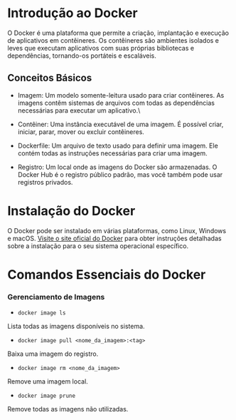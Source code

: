 # Introdução ao Docker
O Docker é uma plataforma que permite a criação, implantação e execução de aplicativos em contêineres. Os contêineres são ambientes isolados e leves que executam aplicativos com suas próprias bibliotecas e dependências, tornando-os portáteis e escaláveis.

## Conceitos Básicos
- Imagem: Um modelo somente-leitura usado para criar contêineres. As imagens contêm sistemas de arquivos com todas as dependências necessárias para executar um aplicativo.\

- Contêiner: Uma instância executável de uma imagem. É possível criar, iniciar, parar, mover ou excluir contêineres.

- Dockerfile: Um arquivo de texto usado para definir uma imagem. Ele contém todas as instruções necessárias para criar uma imagem.

- Registro: Um local onde as imagens do Docker são armazenadas. O Docker Hub é o registro público padrão, mas você também pode usar registros privados.

# Instalação do Docker
O Docker pode ser instalado em várias plataformas, como Linux, Windows e macOS. [Visite o site oficial do Docker](https://www.docker.com/get-started) para obter instruções detalhadas sobre a instalação para o seu sistema operacional específico.

# Comandos Essenciais do Docker
### Gerenciamento de Imagens
- `docker image ls`

Lista todas as imagens disponíveis no sistema.

- `docker image pull <nome_da_imagem>:<tag>`

Baixa uma imagem do registro.

- `docker image rm <nome_da_imagem>`

Remove uma imagem local.

- `docker image prune`

Remove todas as imagens não utilizadas.
